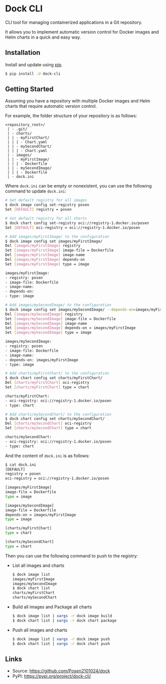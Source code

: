 # Dock CLI

CLI tool for managing containerized applications in a Git repository.

It allows you to implement automatic version control for Docker images and Helm charts in a quick and easy way.

## Installation

Install and update using [pip](https://pip.pypa.io/en/stable/getting-started/).

```bash
$ pip install -U dock-cli
```

## Getting Started

Assuming you have a repository with multiple Docker images and Helm charts that require automatic version control.

For example, the folder structure of your repository is as follows:

```
<repository_root>/
 | - .git/
 | - charts/
 | | - myFirstChart/
 | | | - Chart.yaml
 | | - mySecondChart/
 | | | - Chart.yaml
 | - images/
 | | - myFirstImage/
 | | | - Dockerfile
 | | - mySecondImage/
 | | | - Dockerfile
 | - dock.ini
```

Where `dock.ini` can be empty or nonexistent, you can use the following command to update `dock.ini`:

```bash
# Set default registry for all images
$ dock image config set-registry posen
Set [DEFAULT] registry = posen

# Set default registry for all charts
$ dock chart config set-registry oci://registry-1.docker.io/posen
Set [DEFAULT] oci-registry = oci://registry-1.docker.io/posen

# Add images/myFirstImage/ to the configuration
$ dock image config set images/myFirstImage/
Del [images/myFirstImage] registry
Set [images/myFirstImage] image-file = Dockerfile
Del [images/myFirstImage] image-name
Del [images/myFirstImage] depends-on
Set [images/myFirstImage] type = image

images/myFirstImage:
- registry: posen
- image-file: Dockerfile
- image-name:
- depends-on:
- type: image

# Add images/mySecondImage/ to the configuration
$ dock image config set images/mySecondImage/ --depends-on=images/myFirstImage/
Del [images/mySecondImage] registry
Set [images/mySecondImage] image-file = Dockerfile
Del [images/mySecondImage] image-name
Set [images/mySecondImage] depends-on = images/myFirstImage
Set [images/mySecondImage] type = image

images/mySecondImage:
- registry: posen
- image-file: Dockerfile
- image-name:
- depends-on: images/myFirstImage
- type: image

# Add charts/myFirstChart/ to the configuration
$ dock chart config set charts/myFirstChart/
Del [charts/myFirstChart] oci-registry
Set [charts/myFirstChart] type = chart

charts/myFirstChart:
- oci-registry: oci://registry-1.docker.io/posen
- type: chart

# Add charts/mySecondChart/ to the configuration
$ dock chart config set charts/mySecondChart/
Del [charts/mySecondChart] oci-registry
Set [charts/mySecondChart] type = chart

charts/mySecondChart:
- oci-registry: oci://registry-1.docker.io/posen
- type: chart
```

And the content of `dock.ini` is as follows:

```bash
$ cat dock.ini
[DEFAULT]
registry = posen
oci-registry = oci://registry-1.docker.io/posen

[images/myFirstImage]
image-file = Dockerfile
type = image

[images/mySecondImage]
image-file = Dockerfile
depends-on = images/myFirstImage
type = image

[charts/myFirstChart]
type = chart

[charts/mySecondChart]
type = chart
```

Then you can use the following command to push to the registry:

- List all images and charts
    ```bash
    $ dock image list
    images/myFirstImage
    images/mySecondImage
    $ dock chart list
    charts/myFirstChart
    charts/mySecondChart
    ```
- Build all images and Package all charts
    ```bash
    $ dock image list | xargs -r dock image build
    $ dock chart list | xargs -r dock chart package
    ```
- Push all images and charts
    ```bash
    $ dock image list | xargs -r dock image push
    $ dock chart list | xargs -r dock chart push
    ```

## Links

- Source: https://github.com/Posen2101024/dock
- PyPI: https://pypi.org/project/dock-cli/

